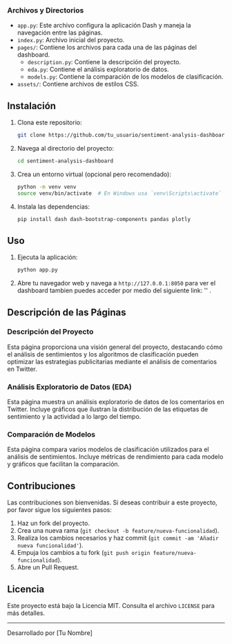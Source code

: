 
### Archivos y Directorios

- `app.py`: Este archivo configura la aplicación Dash y maneja la navegación entre las páginas.
- `index.py`: Archivo inicial del proyecto.
- `pages/`: Contiene los archivos para cada una de las páginas del dashboard.
  - `description.py`: Contiene la descripción del proyecto.
  - `eda.py`: Contiene el análisis exploratorio de datos.
  - `models.py`: Contiene la comparación de los modelos de clasificación.
- `assets/`: Contiene archivos de estilos CSS.

## Instalación

1. Clona este repositorio:
    ```sh
    git clone https://github.com/tu_usuario/sentiment-analysis-dashboard.git
    ```

2. Navega al directorio del proyecto:
    ```sh
    cd sentiment-analysis-dashboard
    ```

3. Crea un entorno virtual (opcional pero recomendado):
    ```sh
    python -m venv venv
    source venv/bin/activate  # En Windows usa `venv\Scripts\activate`
    ```

4. Instala las dependencias:
    ```sh
    pip install dash dash-bootstrap-components pandas plotly
    ```

## Uso

1. Ejecuta la aplicación:
    ```sh
    python app.py
    ```

2. Abre tu navegador web y navega a `http://127.0.0.1:8050` para ver el dashboard tambien puedes acceder por medio del siguiente link: '' .

## Descripción de las Páginas

### Descripción del Proyecto

Esta página proporciona una visión general del proyecto, destacando cómo el análisis de sentimientos y los algoritmos de clasificación pueden optimizar las estrategias publicitarias mediante el análisis de comentarios en Twitter.

### Análisis Exploratorio de Datos (EDA)

Esta página muestra un análisis exploratorio de datos de los comentarios en Twitter. Incluye gráficos que ilustran la distribución de las etiquetas de sentimiento y la actividad a lo largo del tiempo.

### Comparación de Modelos

Esta página compara varios modelos de clasificación utilizados para el análisis de sentimientos. Incluye métricas de rendimiento para cada modelo y gráficos que facilitan la comparación.

## Contribuciones

Las contribuciones son bienvenidas. Si deseas contribuir a este proyecto, por favor sigue los siguientes pasos:

1. Haz un fork del proyecto.
2. Crea una nueva rama (`git checkout -b feature/nueva-funcionalidad`).
3. Realiza los cambios necesarios y haz commit (`git commit -am 'Añadir nueva funcionalidad'`).
4. Empuja los cambios a tu fork (`git push origin feature/nueva-funcionalidad`).
5. Abre un Pull Request.

## Licencia

Este proyecto está bajo la Licencia MIT. Consulta el archivo `LICENSE` para más detalles.

---

Desarrollado por [Tu Nombre]
